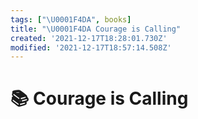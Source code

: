 ```yaml
---
tags: ["\U0001F4DA", books]
title: "\U0001F4DA Courage is Calling"
created: '2021-12-17T18:28:01.730Z'
modified: '2021-12-17T18:57:14.508Z'
---
```


# 📚 Courage is Calling

